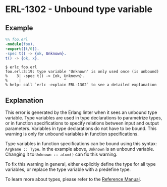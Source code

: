 # ERL-1302 - Unbound type variable

## Example

```erlang
%% foo.erl
-module(foo).
-export([t/0]).
-spec t() -> {ok, Unknown}.
t() -> {ok, x}.
```

```
$ erlc foo.erl
foo.erl:3:19: type variable 'Unknown' is only used once (is unbound)
%    3| -spec t() -> {ok, Unknown}.
%     |                   ^
% help: call `erlc -explain ERL-1302` to see a detailed explanation
```

## Explanation

This error is generated by the Erlang linter when it sees an unbound type
variable. Type variables are used in type declarations to parametrize
types, or in function specifications to specify relations between input
and output parameters. Variables in type declarations do not have to be
bound. This warning is only for unbound variables in function specifications.

Type variables in function specifications can be bound using this syntax:
`ArgName :: Type`. In the example above, `Unknown` is an unbound variable. Changing it to `Unknown :: atom()` can fix this warning.

To fix this warning in general, either explicitly define the type for
all type variables, or replace the type variable with a predefine type.

To learn more about types, please refer to the [Reference Manual](`e:system:typespec`).
